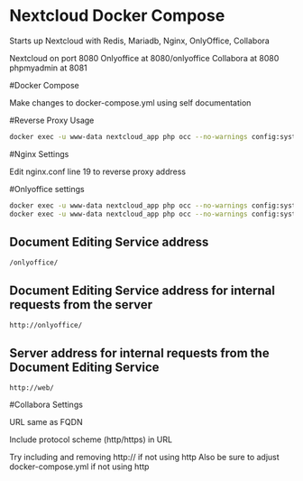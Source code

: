 # Nextcloud Docker Compose

Starts up Nextcloud with Redis, Mariadb, Nginx, OnlyOffice, Collabora

Nextcloud on port 8080
Onlyoffice at 8080/onlyoffice
Collabora at 8080
phpmyadmin at 8081


#Docker Compose

Make changes to docker-compose.yml using self documentation

#Reverse Proxy Usage

```bash
docker exec -u www-data nextcloud_app php occ --no-warnings config:system:set trusted_domains 2 --value="sub.example.com"
```

#Nginx Settings

Edit nginx.conf line 19 to reverse proxy address


#Onlyoffice settings

```bash
docker exec -u www-data nextcloud_app php occ --no-warnings config:system:set allow_local_remote_servers --value=true
docker exec -u www-data nextcloud_app php occ --no-warnings config:system:set trusted_domains 1 --value="web"
```

## Document Editing Service address

`/onlyoffice/`

## Document Editing Service address for internal requests from the server

`http://onlyoffice/`

## Server address for internal requests from the Document Editing Service

`http://web/`

#Collabora Settings

URL same as FQDN

Include protocol scheme (http/https) in URL

Try including and removing http:// if not using http
Also be sure to adjust docker-compose.yml if not using http

